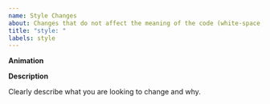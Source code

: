 ```yaml
---
name: Style Changes
about: Changes that do not affect the meaning of the code (white-space, formatting, missing semi-colons, etc)
title: "style: "
labels: style
---
```


**Animation**

<!--- What animation? -->

**Description**

Clearly describe what you are looking to change and why.
